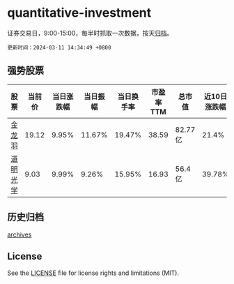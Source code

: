 # quantitative-investment

证券交易日，9:00-15:00，每半时抓取一次数据，按天[归档](archives)。

`更新时间：2024-03-11 14:34:49 +0800`

## 强势股票

|股票|当前价|当日涨跌幅|当日振幅|当日换手率|市盈率TTM|总市值|近10日涨跌幅|
|----|----|----|----|----|----|----|----|
|[金龙羽](https://xueqiu.com/S/SZ002882)|19.12|9.95%|11.67%|19.47%|38.59|82.77亿|21.4%|
|[道明光学](https://xueqiu.com/S/SZ002632)|9.03|9.99%|9.26%|15.95%|16.93|56.4亿|39.78%|

## 历史归档

[archives](archives)

## License

See the [LICENSE](LICENSE) file for license rights and limitations (MIT).